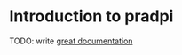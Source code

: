 # Introduction to pradpi

TODO: write [great documentation](http://jacobian.org/writing/what-to-write/)
